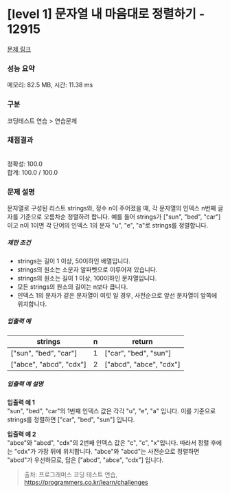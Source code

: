 # [level 1] 문자열 내 마음대로 정렬하기 - 12915 

[문제 링크](https://programmers.co.kr/learn/courses/30/lessons/12915) 

### 성능 요약

메모리: 82.5 MB, 시간: 11.38 ms

### 구분

코딩테스트 연습 > 연습문제

### 채점결과

<br/>정확성: 100.0<br/>합계: 100.0 / 100.0

### 문제 설명

<p>문자열로 구성된 리스트 strings와, 정수 n이 주어졌을 때, 각 문자열의 인덱스 n번째 글자를 기준으로 오름차순 정렬하려 합니다. 예를 들어 strings가 ["sun", "bed", "car"]이고 n이 1이면 각 단어의 인덱스 1의 문자 "u", "e", "a"로 strings를 정렬합니다.</p>

<h5>제한 조건</h5>

<ul>
<li>strings는 길이 1 이상, 50이하인 배열입니다.</li>
<li>strings의 원소는 소문자 알파벳으로 이루어져 있습니다.</li>
<li>strings의 원소는 길이 1 이상, 100이하인 문자열입니다.</li>
<li>모든 strings의 원소의 길이는 n보다 큽니다.</li>
<li>인덱스 1의 문자가 같은 문자열이 여럿 일 경우, 사전순으로 앞선 문자열이 앞쪽에 위치합니다.</li>
</ul>

<h5>입출력 예</h5>
<table class="table">
        <thead><tr>
<th>strings</th>
<th>n</th>
<th>return</th>
</tr>
</thead>
        <tbody><tr>
<td>["sun", "bed", "car"]</td>
<td>1</td>
<td>["car", "bed", "sun"]</td>
</tr>
<tr>
<td>["abce", "abcd", "cdx"]</td>
<td>2</td>
<td>["abcd", "abce", "cdx"]</td>
</tr>
</tbody>
      </table>
<h5>입출력 예 설명</h5>

<p><strong>입출력 예 1</strong><br>
"sun", "bed", "car"의 1번째 인덱스 값은 각각 "u", "e", "a" 입니다. 이를 기준으로 strings를 정렬하면 ["car", "bed", "sun"] 입니다.</p>

<p><strong>입출력 예 2</strong><br>
"abce"와 "abcd", "cdx"의 2번째 인덱스 값은 "c", "c", "x"입니다. 따라서 정렬 후에는 "cdx"가 가장 뒤에 위치합니다. "abce"와 "abcd"는 사전순으로 정렬하면 "abcd"가 우선하므로, 답은 ["abcd", "abce", "cdx"] 입니다.</p>


> 출처: 프로그래머스 코딩 테스트 연습, https://programmers.co.kr/learn/challenges